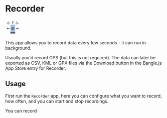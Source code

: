 # Recorder

![icon](app.png)

This app allows you to record data every few seconds - it can run in background.

Usually you'd record GPS (but this is not required). The data can later be exported as CSV, KML or GPX files via the Download button in the Bangle.js App Store entry for Recorder.

## Usage

First run the `Recorder` app, here you can configure what you want to record, how often,
and you can start and stop recordings.

You can record

